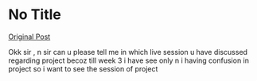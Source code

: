 # No Title

[Original Post](https://discourse.onlinedegree.iitm.ac.in/t/166816/22)

<p>Okk sir , n sir can u please tell me in which live session u have discussed regarding project becoz till week 3 i have see only n i having confusion in project so i want to see the session of project</p>